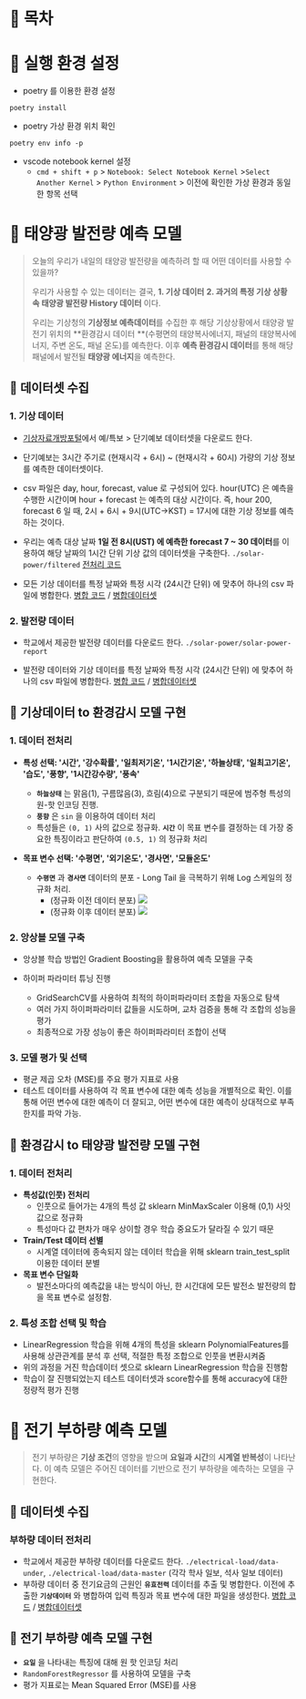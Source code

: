 # 📙 목차

# 📙 실행 환경 설정

- poetry 를 이용한 환경 설정

```shell
poetry install
```

- poetry 가상 환경 위치 확인

```shell
poetry env info -p
```

- vscode notebook kernel 설정
  - `cmd + shift + p` > `Notebook: Select Notebook Kernel` >`Select Another Kernel` > `Python Environment` > 이전에 확인한 가상 환경과 동일한 항목 선택



# 📙 태양광 발전량 예측 모델

> 오늘의 우리가 내일의 태양광 발전량을 예측하려 할 때 어떤 데이터를 사용할 수 있을까?
>
> 우리가 사용할 수 있는 데이터는 결국, **1. 기상 데이터** **2. 과거의 특정 기상 상황 속 태양광 발전량 History 데이터** 이다.
>
> 우리는 기상청의  **기상정보 예측데이터**를 수집한 후 해당 기상상황에서 태양광 발전기 위치의 **환경감시 데이터 **(수평면의 태양복사에너지, 패널의 태양복사에너지, 주변 온도, 패널 온도)를 예측한다. 이후 **예측 환경감시 데이터**를 통해 해당 패널에서 발전될 **태양광 에너지**을 예측한다.

## 📌 데이터셋 수집

### 1. 기상 데이터

- [기상자료개방포털](https://data.kma.go.kr/cmmn/main.do)에서 예/특보 > 단기예보 데이터셋을 다운로드 한다.
  
- 단기예보는 3시간 주기로 (현재시각 + 6시) ~ (현재시각 + 60시) 가량의 기상 정보를 예측한 데이터셋이다.
  
- csv 파일은 day, hour, forecast, value 로 구성되어 있다. hour(UTC) 은 예측을 수행한 시간이며 hour + forecast 는 예측의 대상 시간이다. 즉, hour 200, forecast 6 일 때, 2시 + 6시 + 9시(UTC->KST) = 17시에 대한 기상 정보를 예측하는 것이다.
  
- 우리는 예측 대상 날짜 **1일 전 8시(UST) 에 예측한 forecast 7 ~ 30 데이터**를 이용하여 해당 날짜의 1시간 단위 기상 값의 데이터셋을 구축한다. `./solar-power/filtered` [전처리 코드](https://github.com/y00njaekim/GIST-Campus-EMS/blob/main/solar-power/preprocess.ipynb)
  
- 모든 기상 데이터를 특정 날짜와 특정 시각 (24시간 단위) 에 맞추어 하나의 csv 파일에 병합한다. [병합 코드](https://github.com/y00njaekim/GIST-Campus-EMS/blob/main/solar-power/merge1.ipynb) / [병합데이터셋](https://github.com/y00njaekim/GIST-Campus-EMS/blob/main/solar-power/merged_dataset.csv)
  

### 2. 발전량 데이터

- 학교에서 제공한 발전량 데이터를 다운로드 한다. `./solar-power/solar-power-report`
  
- 발전량 데이터와 기상 데이터를 특정 날짜와 특정 시각 (24시간 단위) 에 맞추어 하나의 csv 파일에 병합한다. [병합 코드](https://github.com/y00njaekim/GIST-Campus-EMS/blob/main/solar-power/merge2.ipynb) / [병합데이터셋]()
  

## 📌 기상데이터 to 환경감시 모델 구현

### 1. 데이터 전처리

- **특성 선택: '시간', '강수확률', '일최저기온', '1시간기온', '하늘상태', '일최고기온', '습도', '풍향', '1시간강수량', '풍속'**
  - **`하늘상태`** 는 맑음(1), 구름많음(3), 흐림(4)으로 구분되기 때문에 범주형 특성의 원-핫 인코딩 진행.
  - **`풍향`** 은 `sin` 을 이용하여 데이터 처리
  - 특성들은 `(0, 1)` 사의 값으로 정규화. **`시간`** 이 목표 변수를 결정하는 데 가장 중요한 특징이라고 판단하여 `(0.5, 1)` 의 정규화 처리
  
- **목표 변수 선택: '수평면', '외기온도', '경사면', '모듈온도'**
  - **`수평면`** 과 **`경사면`** 데이터의 분포 - Long Tail 을 극복하기 위해 Log 스케일의 정규화 처리.
    - (정규화 이전 데이터 분포)
      <img src="https://github.com/y00njaekim/GIST-Campus-EMS/assets/56385667/92b67e35-bdbf-44e1-837e-c4e8a73b870f"/>
    - (정규화 이후 데이터 분포)
      <img src="https://github.com/y00njaekim/GIST-Campus-EMS/assets/56385667/ba19355c-43f9-46b4-9c65-ef535919ab68"/>


### 2. 앙상블 모델 구축

- 앙상블 학습 방법인 Gradient Boosting을 활용하여 예측 모델을 구축

- 하이퍼 파라미터 튜닝 진행
  - GridSearchCV를 사용하여 최적의 하이퍼파라미터 조합을 자동으로 탐색
  - 여러 가지 하이퍼파라미터 값들을 시도하며, 교차 검증을 통해 각 조합의 성능을 평가
  - 최종적으로 가장 성능이 좋은 하이퍼파라미터 조합이 선택
  

### 3. 모델 평가 및 선택

- 평균 제곱 오차 (MSE)를 주요 평가 지표로 사용
- 테스트 데이터를 사용하여 각 목표 변수에 대한 예측 성능을 개별적으로 확인. 이를 통해 어떤 변수에 대한 예측이 더 잘되고, 어떤 변수에 대한 예측이 상대적으로 부족한지를 파악 가능.

## 📌 환경감시 to 태양광 발전량 모델 구현

### 1. 데이터 전처리

- **특성값(인풋) 전처리**
    - 인풋으로 들어가는 4개의 특성 값 sklearn MinMaxScaler 이용해 (0,1) 사잇값으로 정규화
    - 특성마다 값 편차가 매우 상이할 경우 학습 중요도가 달라질 수 있기 때문
- **Train/Test 데이터 선별**
    - 시계열 데이터에 종속되지 않는 데이터 학습을 위해 sklearn train_test_split 이용한 데이터 분별
- **목표 변수 단일화**
    - 발전소마다의 예측값을 내는 방식이 아닌, 한 시간대에 모든 발전소 발전량의 합을 목표 변수로 설정함.

### 2. 특성 조합 선택 및 학습

- LinearRegression 학습을 위해 4개의 특성을 sklearn PolynomialFeatures를 사용해 상관관계를 분석 후 선택, 적절한 특정 조합으로 인풋을 변환시켜줌
- 위의 과정을 거진 학습데이터 셋으로 sklearn LinearRegression 학습을 진행함
- 학습이 잘 진행되었는지 테스트 데이터셋과 score함수를 통해 accuracy에 대한 정량적 평가 진행

# 📙 전기 부하량 예측 모델

> 전기 부하량은 **기상 조건**의 영향을 받으며 **요일과 시간**의 **시계열 반복성**이 나타난다. 이 예측 모델은 주어진 데이터를 기반으로 전기 부하량을 예측하는 모델을 구현한다.

## 📌 데이터셋 수집

###  부하량 데이터 전처리

- 학교에서 제공한 부하량 데이터를 다운로드 한다. `./electrical-load/data-under`, `./electrical-load/data-master` (각각 학사 일보, 석사 일보 데이터)
- 부하량 데이터 중 전기요금의 근원인 **`유효전력`**  데이터를 추출 및 병합한다.
  이전에 추출한 **`기상데이터`** 와 병합하여 입력 특징과 목표 변수에 대한 파일을 생성한다.  [병합 코드](https://github.com/y00njaekim/GIST-Campus-EMS/blob/main/electrical-load/preprocess.ipynb) / [병합데이터셋](https://github.com/y00njaekim/GIST-Campus-EMS/blob/main/electrical-load/merged_data.csv)

## 📌 전기 부하량 예측 모델 구현

- **`요일`** 을 나타내는 특징에 대해 원 핫 인코딩 처리
- `RandomForestRegressor` 를 사용하여 모델을 구축
- 평가 지표로는 Mean Squared Error (MSE)를 사용



